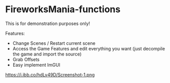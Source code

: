 # FireworksMania-functions

This is for demonstration purposes only!

Features:
- Change Scenes / Restart current scene
- Access the Game Features and edit everything you want (just decompile the game and import the source)
- Grab Offsets
- Easy implement ImGUI


https://i.ibb.co/hdLv49D/Screenshot-1.png
